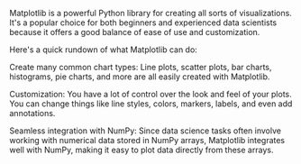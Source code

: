 Matplotlib is a powerful Python library for creating all sorts of visualizations. It's a popular choice for both beginners and experienced data scientists because it offers a good balance of ease of use and customization.


Here's a quick rundown of what Matplotlib can do:

Create many common chart types: Line plots, scatter plots, bar charts, histograms, pie charts, and more are all easily created with Matplotlib.

Customization: You have a lot of control over the look and feel of your plots. You can change things like line styles, colors, markers, labels, and even add annotations.

Seamless integration with NumPy: Since data science tasks often involve working with numerical data stored in NumPy arrays, Matplotlib integrates well with NumPy, making it easy to plot data directly from these arrays.
